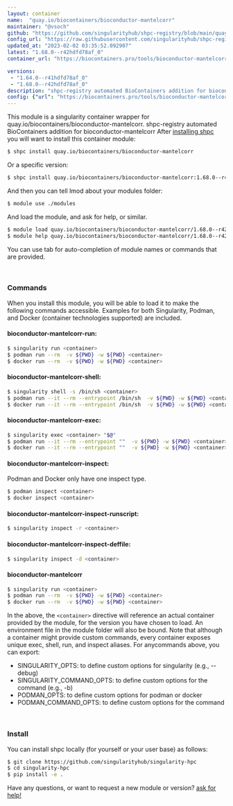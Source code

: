 ```yaml
---
layout: container
name:  "quay.io/biocontainers/bioconductor-mantelcorr"
maintainer: "@vsoch"
github: "https://github.com/singularityhub/shpc-registry/blob/main/quay.io/biocontainers/bioconductor-mantelcorr/container.yaml"
config_url: "https://raw.githubusercontent.com/singularityhub/shpc-registry/main/quay.io/biocontainers/bioconductor-mantelcorr/container.yaml"
updated_at: "2023-02-02 03:35:52.092907"
latest: "1.68.0--r42hdfd78af_0"
container_url: "https://biocontainers.pro/tools/bioconductor-mantelcorr"

versions:
 - "1.64.0--r41hdfd78af_0"
 - "1.68.0--r42hdfd78af_0"
description: "shpc-registry automated BioContainers addition for bioconductor-mantelcorr"
config: {"url": "https://biocontainers.pro/tools/bioconductor-mantelcorr", "maintainer": "@vsoch", "description": "shpc-registry automated BioContainers addition for bioconductor-mantelcorr", "latest": {"1.68.0--r42hdfd78af_0": "sha256:513c387d02929505ea70a0a34338a54122cc279a93cbb8dcd72d9f711f218423"}, "tags": {"1.64.0--r41hdfd78af_0": "sha256:2f3aa333cf02c6c13f3f0fe2c7dfe25e7fbcf1a4dde4e254e8833e6ffc3fbd06", "1.68.0--r42hdfd78af_0": "sha256:513c387d02929505ea70a0a34338a54122cc279a93cbb8dcd72d9f711f218423"}, "docker": "quay.io/biocontainers/bioconductor-mantelcorr"}
---
```


This module is a singularity container wrapper for quay.io/biocontainers/bioconductor-mantelcorr.
shpc-registry automated BioContainers addition for bioconductor-mantelcorr
After [installing shpc](#install) you will want to install this container module:


```bash
$ shpc install quay.io/biocontainers/bioconductor-mantelcorr
```

Or a specific version:

```bash
$ shpc install quay.io/biocontainers/bioconductor-mantelcorr:1.68.0--r42hdfd78af_0
```

And then you can tell lmod about your modules folder:

```bash
$ module use ./modules
```

And load the module, and ask for help, or similar.

```bash
$ module load quay.io/biocontainers/bioconductor-mantelcorr/1.68.0--r42hdfd78af_0
$ module help quay.io/biocontainers/bioconductor-mantelcorr/1.68.0--r42hdfd78af_0
```

You can use tab for auto-completion of module names or commands that are provided.

<br>

### Commands

When you install this module, you will be able to load it to make the following commands accessible.
Examples for both Singularity, Podman, and Docker (container technologies supported) are included.

#### bioconductor-mantelcorr-run:

```bash
$ singularity run <container>
$ podman run --rm  -v ${PWD} -w ${PWD} <container>
$ docker run --rm  -v ${PWD} -w ${PWD} <container>
```

#### bioconductor-mantelcorr-shell:

```bash
$ singularity shell -s /bin/sh <container>
$ podman run --it --rm --entrypoint /bin/sh  -v ${PWD} -w ${PWD} <container>
$ docker run --it --rm --entrypoint /bin/sh  -v ${PWD} -w ${PWD} <container>
```

#### bioconductor-mantelcorr-exec:

```bash
$ singularity exec <container> "$@"
$ podman run --it --rm --entrypoint ""  -v ${PWD} -w ${PWD} <container> "$@"
$ docker run --it --rm --entrypoint ""  -v ${PWD} -w ${PWD} <container> "$@"
```

#### bioconductor-mantelcorr-inspect:

Podman and Docker only have one inspect type.

```bash
$ podman inspect <container>
$ docker inspect <container>
```

#### bioconductor-mantelcorr-inspect-runscript:

```bash
$ singularity inspect -r <container>
```

#### bioconductor-mantelcorr-inspect-deffile:

```bash
$ singularity inspect -d <container>
```



#### bioconductor-mantelcorr

```bash
$ singularity run <container>
$ podman run --rm  -v ${PWD} -w ${PWD} <container>
$ docker run --rm  -v ${PWD} -w ${PWD} <container>
```


In the above, the `<container>` directive will reference an actual container provided
by the module, for the version you have chosen to load. An environment file in the
module folder will also be bound. Note that although a container
might provide custom commands, every container exposes unique exec, shell, run, and
inspect aliases. For anycommands above, you can export:

 - SINGULARITY_OPTS: to define custom options for singularity (e.g., --debug)
 - SINGULARITY_COMMAND_OPTS: to define custom options for the command (e.g., -b)
 - PODMAN_OPTS: to define custom options for podman or docker
 - PODMAN_COMMAND_OPTS: to define custom options for the command

<br>

### Install

You can install shpc locally (for yourself or your user base) as follows:

```bash
$ git clone https://github.com/singularityhub/singularity-hpc
$ cd singularity-hpc
$ pip install -e .
```

Have any questions, or want to request a new module or version? [ask for help!](https://github.com/singularityhub/singularity-hpc/issues)